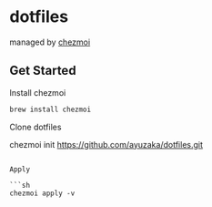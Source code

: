 # dotfiles

managed by [chezmoi](https://www.chezmoi.io/)

## Get Started

Install chezmoi

```sh
brew install chezmoi
```

Clone dotfiles

chezmoi init https://github.com/ayuzaka/dotfiles.git
```

Apply

```sh
chezmoi apply -v
```
